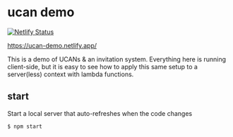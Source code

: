 # ucan demo

[![Netlify Status](https://api.netlify.com/api/v1/badges/edb5de67-925e-4f77-8962-d499e1e28fea/deploy-status)](https://app.netlify.com/sites/ucan-demo/deploys)

https://ucan-demo.netlify.app/

This is a demo of UCANs & an invitation system. Everything here is running
client-side, but it is easy to see how to apply this same setup to a
server(less) context with lambda functions.

## start
Start a local server that auto-refreshes when the code changes
```
$ npm start
```
